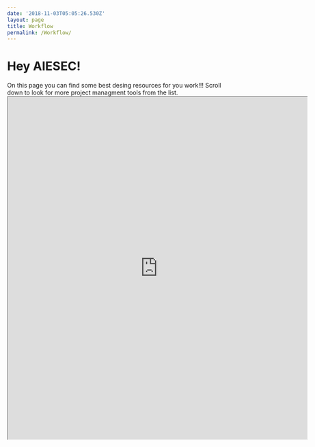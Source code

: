 ```yaml
---
date: '2018-11-03T05:05:26.530Z'
layout: page
title: Workflow
permalink: /Workflow/
---
```


<h1>Hey AIESEC!</h1>
On this page you can find some best desing resources for you work!!!
Scroll down to look for more project managment tools from the list.

<iframe src="https://docs.google.com/spreadsheets/d/e/2PACX-1vStp_zF9I2VkxV6UmnMLYMcq8fxk0vPvh06AIDGQpU9A267Zt_WC-Ee_FTpzJGjzwYcIKXacJLBmuZL/pubhtml?gid=205679866&amp;single=true&amp;widget=true&amp;headers=false" width="700" height="800"></iframe>
